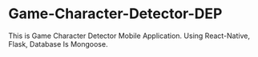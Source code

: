 # Game-Character-Detector-DEP
This is Game Character Detector Mobile Application. Using React-Native, Flask, Database Is Mongoose.
